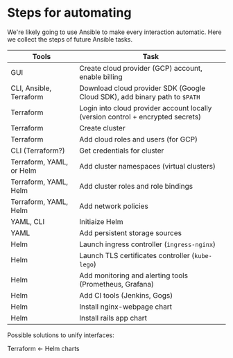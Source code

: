 # Steps for automating

We're likely going to use Ansible to make every interaction automatic. Here we collect the steps of future Ansible tasks.

| Tools | Task |
| --- | --- |
| GUI | Create cloud provider (GCP) account, enable billing |
| CLI, Ansible, Terraform | Download cloud provider SDK (Google Cloud SDK), add binary path to `$PATH` |
| Terraform | Login into cloud provider account locally (version control + encrypted secrets) |
| Terraform | Create cluster |
| Terraform | Add cloud roles and users (for GCP) |
| CLI (Terraform?) | Get credentials for cluster |
| Terraform, YAML, or Helm | Add cluster namespaces (virtual clusters) |
| Terraform, YAML, Helm | Add cluster roles and role bindings |
| Terraform, YAML, Helm | Add network policies |
| YAML, CLI | Initiaize Helm |
| YAML | Add persistent storage sources |
| Helm | Launch ingress controller (`ingress-nginx`) |
| Helm | Launch TLS certificates controller (`kube-lego`) |
| Helm | Add monitoring and alerting tools (Prometheus, Grafana) |
| Helm | Add CI tools (Jenkins, Gogs) |
| Helm | Install nginx-webpage chart |
| Helm | Install rails app chart |

Possible solutions to unify interfaces:

Terraform <- Helm charts
